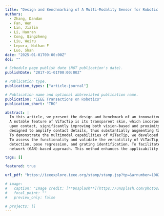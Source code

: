 ```yaml
---
title: "Design and Benchmarking of A Multi-Modality Sensor for Robotic Manipulation with GAN-Based Cross-Modality Interpretation"
authors:
  - Zhang, Dandan
  - Fan, Wen
  - Lin, Jialin
  - Li, Haoran
  - Cong, Qingzheng
  - Liu, Weiru
  - Lepora, Nathan F
  - Luo, Shan
date: "2025-01-01T00:00:00Z"
doi: ""

# Schedule page publish date (NOT publication's date).
publishDate: "2017-01-01T00:00:00Z"

# Publication type.
publication_types: ["article-journal"]

# Publication name and optional abbreviated publication name.
publication: "IEEE Transactions on Robotics"
publication_short: "TRO"

abstract: |
  In this article, we present the design and benchmark of an innovative sensor, ViTacTip, which fulfills the demand for advanced multimodal sensing in a compact design. 
  A notable feature of ViTacTip is its transparent skin, which incorporates a “see-through-skin” mechanism. This mechanism aims at capturing detailed object features 
  upon contact, significantly improving both vision-based and proximity perception capabilities. In parallel, the biomimetic tips embedded in the sensor's skin are 
  designed to amplify contact details, thus substantially augmenting tactile and derived force perception abilities. 
  To demonstrate the multimodal capabilities of ViTacTip, we developed a multitask learning model that enables simultaneous recognition of hardness, material, and textures.
  To assess the functionality and validate the versatility of ViTacTip, we conducted extensive benchmarking experiments, including object recognition, contact point 
  detection, pose regression, and grating identification. To facilitate seamless switching between various sensing modalities, we employed a generative adversarial 
  network (GAN)-based approach. This method enhances the applicability of the ViTacTip sensor across diverse environments by enabling cross-modality interpretation.

tags: []

featured: true

url_pdf: "https://ieeexplore.ieee.org/stamp/stamp.jsp?tp=&arnumber=10829793"

# image:
#   caption: "Image credit: [**Unsplash**](https://unsplash.com/photos/jdD8gXaTZsc)"
#   focal_point: ""
#   preview_only: false

# projects: []
---
```

  